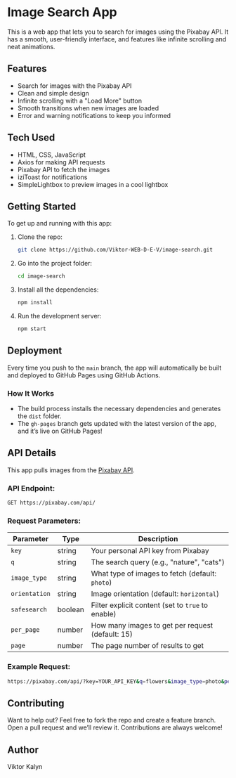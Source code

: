 # Image Search App

This is a web app that lets you to search for images using the Pixabay API. It has a smooth, user-friendly interface, and features like infinite scrolling and neat animations.

## Features

- Search for images with the Pixabay API
- Clean and simple design 
- Infinite scrolling with a "Load More" button
- Smooth transitions when new images are loaded
- Error and warning notifications to keep you informed

## Tech Used

- HTML, CSS, JavaScript
- Axios for making API requests
- Pixabay API to fetch the images
- iziToast for notifications
- SimpleLightbox to preview images in a cool lightbox

## Getting Started

To get up and running with this app:

1. Clone the repo:
   ```sh
   git clone https://github.com/Viktor-WEB-D-E-V/image-search.git
   ```

2. Go into the project folder:
   ```sh
   cd image-search
   ```

3. Install all the dependencies:
   ```sh
   npm install
   ```

4. Run the development server:
   ```sh
   npm start
   ```

## Deployment

Every time you push to the `main` branch, the app will automatically be built and deployed to GitHub Pages using GitHub Actions.

### How It Works

- The build process installs the necessary dependencies and generates the `dist` folder.
- The `gh-pages` branch gets updated with the latest version of the app, and it’s live on GitHub Pages!

## API Details

This app pulls images from the [Pixabay API](https://pixabay.com/api/docs/).

### API Endpoint:
```sh
GET https://pixabay.com/api/
```

### Request Parameters:
| Parameter  | Type   | Description |
|------------|--------|------------------------------------------------|
| `key`      | string | Your personal API key from Pixabay             |
| `q`        | string | The search query (e.g., "nature", "cats")      |
| `image_type` | string | What type of images to fetch (default: `photo`) |
| `orientation` | string | Image orientation (default: `horizontal`)     |
| `safesearch` | boolean | Filter explicit content (set to `true` to enable) |
| `per_page` | number | How many images to get per request (default: 15) |
| `page`     | number | The page number of results to get              |

### Example Request:
```sh
https://pixabay.com/api/?key=YOUR_API_KEY&q=flowers&image_type=photo&per_page=15&page=1
```

## Contributing

Want to help out? Feel free to fork the repo and create a feature branch. Open a pull request and we’ll review it. Contributions are always welcome!

## Author 
Viktor Kalyn 
